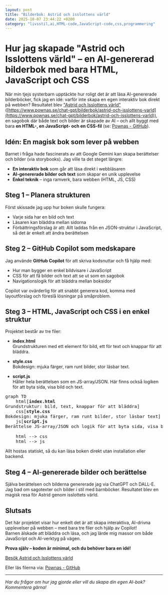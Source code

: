 ```yaml
---
layout: post
title: "Bilderbok: Astrid och isslottens värld"
date: 2025-10-07 23:44:22 +0200
category: "livsstil,ai,HTML-code,JavaScript-code,css,programmering"
---
```


# Hur jag skapade "Astrid och Isslottens värld" – en AI-genererad bilderbok med bara HTML, JavaScript och CSS

När min tjejs systerbarn upptäckte hur roligt det är att läsa AI-genererade bilderböcker, fick jag en idé: varför inte skapa en egen interaktiv bok direkt på webben? Resultatet blev ["Astrid och Isslottens värld"](https://www.pownas.se/chat-gpt/bilderbok/astrid-och-isslottens-varld) ([https://www.pownas.se/chat-gpt/bilderbok/astrid-och-isslottens-varld](https://www.pownas.se/chat-gpt/bilderbok/astrid-och-isslottens-varld)), en sagobok där både text och bilder är skapade av AI – och allt byggt med bara **en HTML-, en JavaScript- och en CSS-fil** (se: [Pownas - GitHub](https://github.com/pownas/pownas.se-static-github-pages/tree/main/docs/chat-gpt/bilderbok/astrid-och-isslottens-varld)).  

## Idén: En magisk bok som lever på webben

Barnet i fråga hade fascinerats av att Google Gemini kan skapa berättelser och bilder (via storybooks). Jag ville ta det steget längre:  
- **En interaktiv bok** som går att läsa direkt i webbläsaren  
- **AI-genererade bilder och text** som skapar en unik upplevelse  
- **Enkel teknik** – inga ramverk, bara webben (HTML, JS, CSS)

## Steg 1 – Planera strukturen

Först skissade jag upp hur boken skulle fungera:
- Varje sida har en bild och text
- Läsaren kan bläddra mellan sidorna
- Förbättringsförslag är att: Allt laddas från en JSON-struktur i JavaScript, så det är enkelt att ändra berättelsen

## Steg 2 – GitHub Copilot som medskapare

Jag använde **GitHub Copilot** för att skriva kodsnuttar och få hjälp med:
- Hur man bygger en enkel bildvisare i JavaScript  
- CSS för att få bilder och text att se ut som en sagobok  
- Navigationslogik för att bläddra mellan boksidor

Copilot var ovärderlig för att snabbt generera kod, komma med layoutförslag och föreslå lösningar på småproblem.

## Steg 3 – HTML, JavaScript och CSS i en enkel struktur

Projektet består av tre filer:

- **index.html**  
  Grundstrukturen med ett element för bild, ett för text och knappar för att bläddra.

- **style.css**  
  Bokdesign: mjuka färger, ram runt bilder, stor läsbar text.

- **script.js**  
  Håller hela berättelsen som en JS-array/JSON. Här finns också logiken för att byta sida, visa bild och text.

<pre class="mermaid">
graph TD
    html[<b>index.html</b><br/>Grundstruktur: bild, text, knappar för att bläddra]
    css[<b>style.css</b><br/>Bokdesign: mjuka färger, ram runt bilder, stor läsbar text]
    js[<b>script.js</b><br/>Berättelse JS-array/JSON och logik för att byta sida, visa bild och text]

    html --> css
    html --> js
</pre>

Allt hostas statiskt, så du kan läsa boken direkt utan installation eller backend.

## Steg 4 – AI-genererade bilder och berättelse

Själva berättelsen och bilderna genererade jag via ChatGPT och DALL-E. Jag bad om sagotexter och bilder i stil med barnböcker. Resultatet blev en magisk resa för Astrid genom isslottets värld.

## Slutsats

Det här projektet visar hur enkelt det är att skapa interaktiva, AI-drivna upplevelser på webben – med bara tre filer och hjälp av Copilot!  
Barnen älskade att bläddra och läsa, och jag lärde mig massor om både JavaScript och AI-verktyg på vägen.

**Prova själv – koden är minimal, och du behöver bara en idé!**

[Besök Astrid och Isslottens värld](https://www.pownas.se/chat-gpt/bilderbok/astrid-och-isslottens-varld)

Eller läs filerna via: 
[Pownas - GitHub](https://github.com/pownas/pownas.se-static-github-pages/tree/main/docs/chat-gpt/bilderbok/astrid-och-isslottens-varld)

---

*Har du frågor om hur jag gjorde eller vill du skapa din egen AI-bok? Kommentera gärna!*